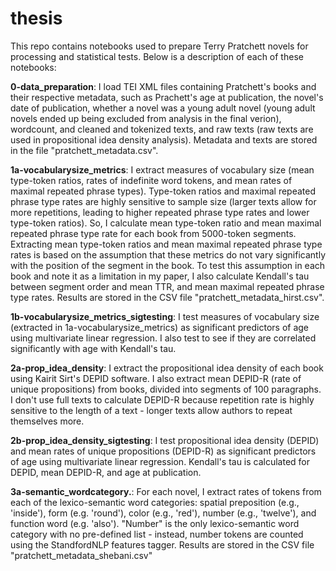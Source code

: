 # thesis
This repo contains notebooks used to prepare Terry Pratchett novels for processing and statistical tests. Below is a description of each of these notebooks:

**0-data_preparation**: I load TEI XML files containing Pratchett's books and their respective metadata, such as Prachett's age at publication, the novel's date of publication, whether a novel was a young adult novel (young adult novels ended up being excluded from analysis in the final verion), wordcount, and cleaned and tokenized texts, and raw texts (raw texts are used in propositional idea density analysis). Metadata and texts are stored in the file "pratchett_metadata.csv".

**1a-vocabularysize_metrics**: I extract measures of vocabulary size (mean type-token ratios, rates of indefinite word tokens, and mean rates of maximal repeated phrase types). Type-token ratios and maximal repeated phrase type rates are highly sensitive to sample size (larger texts allow for more repetitions, leading to higher repeated phrase type rates and lower type-token ratios). So, I calculate mean type-token ratio and mean maximal repeated phrase type rate for each book from 5000-token segments. Extracting mean type-token ratios and mean maximal repeated phrase type rates is based on the assumption that these metrics do not vary significantly with the position of the segment in the book. To test this assumption in each book and note it as a limitation in my paper, I also calculate Kendall's tau between segment order and mean TTR, and mean maximal repeated phrase type rates. Results are stored in the CSV file "pratchett_metadata_hirst.csv". 

**1b-vocabularysize_metrics_sigtesting**: I test measures of vocabulary size (extracted in 1a-vocabularysize_metrics) as significant predictors of age using multivariate linear regression. I also test to see if they are correlated significantly with age with Kendall's tau. 

**2a-prop_idea_density**: I extract the propositional idea density of each book using Kairit Sirt's DEPID software. I also extract mean DEPID-R (rate of unique propositions) from books, divided into segments of 100 paragraphs. I don't use full texts to calculate DEPID-R because repetition rate is highly sensitive to the length of a text - longer texts allow authors to repeat themselves more. 

**2b-prop_idea_density_sigtesting**: I test propositional idea density (DEPID) and mean rates of unique propositions (DEPID-R) as significant predictors of age using multivariate linear regression. Kendall's tau is calculated for DEPID, mean DEPID-R, and age at publication. 

**3a-semantic_wordcategory.**: For each novel, I extract rates of tokens from each of the lexico-semantic word categories: spatial preposition (e.g., 'inside'), form (e.g. 'round'), color (e.g., 'red'), number (e.g., 'twelve'), and function word (e.g. 'also'). "Number" is the only lexico-semantic word category with no pre-defined list - instead, number tokens are counted using the StandfordNLP features tagger. Results are stored in the CSV file "pratchett_metadata_shebani.csv"
